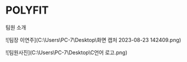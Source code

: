 # POLYFIT

팀원 소개

![팀장 이연주](C:\Users\PC-7\Desktop\화면 캡처 2023-08-23 142409.png)

![팀원사진](C:\Users\PC-7\Desktop\C언어 로고.png)

